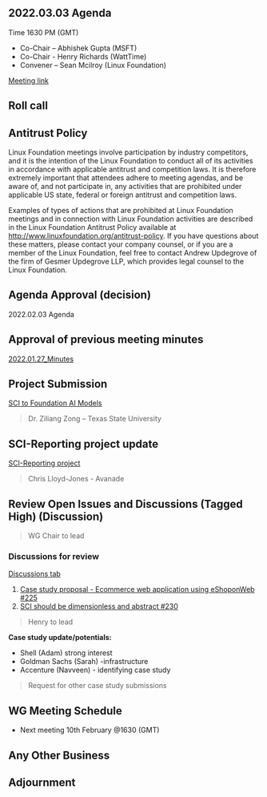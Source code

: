 ## 2022.03.03 Agenda

Time 1630 PM (GMT)

- Co-Chair – Abhishek Gupta (MSFT)
- Co-Chair - Henry Richards (WattTime)
- Convener – Sean Mcilroy (Linux Foundation)

[Meeting link](https://zoom.us/j/97813672712?pwd=MkRpUzczUmQ5QVFQb3pheEpDa05tUT09)

## Roll call
  
## Antitrust Policy
Linux Foundation meetings involve participation by industry competitors, and it is the intention of the Linux Foundation to conduct 
all of its activities in accordance with applicable antitrust and competition laws. 
It is therefore extremely important that attendees adhere to meeting agendas, and be aware of, and not participate in, any activities 
that are prohibited under applicable US state, federal or foreign antitrust and competition laws.

Examples of types of actions that are prohibited at Linux Foundation meetings and in connection with Linux Foundation activities are 
described in the Linux Foundation Antitrust Policy available at http://www.linuxfoundation.org/antitrust-policy. 
If you have questions about these matters, please contact your company counsel, or if you are a member of the Linux Foundation, 
feel free to contact Andrew Updegrove of the firm of Gesmer Updegrove LLP, which provides legal counsel to the Linux Foundation.
  
## Agenda Approval (decision) 
2022.02.03 Agenda
  
## Approval of previous meeting minutes
[2022.01.27_Minutes](https://github.com/Green-Software-Foundation/standards_wg/blob/main/Agenda_Minutes/2022.01.27_minutes.md)

## Project Submission

[SCI to Foundation AI Models](https://docs.google.com/document/d/16bcRAyN9ZxVKNf1GkaIbDJXnxvIo7Goe/edit?usp=sharing&ouid=109189016904402965838&rtpof=true&sd=true) 

> Dr. Ziliang Zong – Texas State University

## SCI-Reporting project update

[SCI-Reporting project](https://github.com/Green-Software-Foundation/sci-reporting)

> Chris Lloyd-Jones - Avanade

## Review Open Issues and Discussions (Tagged High) (Discussion)

> WG Chair to lead

### Discussions for review

[Discussions tab](https://github.com/Green-Software-Foundation/software_carbon_intensity/discussions)

1. [Case study proposal - Ecommerce web application using eShoponWeb #225](https://github.com/Green-Software-Foundation/software_carbon_intensity/discussions/225)
2. [SCI should be dimensionless and abstract #230](https://github.com/Green-Software-Foundation/software_carbon_intensity/discussions/230)

> Henry to lead

**Case study update/potentials:**
- Shell (Adam) strong interest
- Goldman Sachs (Sarah) -infrastructure
- Accenture (Navveen) - identifying case study

> Request for other case study submissions

## WG Meeting Schedule

- Next meeting 10th February @1630 (GMT) 

## Any Other Business

## Adjournment
